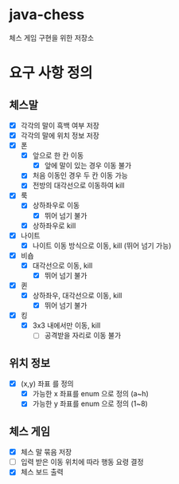 # java-chess
체스 게임 구현을 위한 저장소

# 요구 사항 정의

## 체스말
- [x] 각각의 말이 흑백 여부 저장
- [x] 각각의 말에 위치 정보 저장
- [x] 폰
  - [x] 앞으로 한 칸 이동
    - [x] 앞에 말이 있는 경우 이동 불가
  - [x] 처음 이동인 경우 두 칸 이동 가능
  - [x] 전방의 대각선으로 이동하여 kill
- [x] 룩
  - [x] 상하좌우로 이동
    - [x] 뛰어 넘기 불가
  - [x] 상하좌우로 kill
- [x] 나이트
  - [x] 나이트 이동 방식으로 이동, kill (뛰어 넘기 가능)
- [x] 비숍
  - [x] 대각선으로 이동, kill
    - [x] 뛰어 넘기 불가
- [x] 퀸
  - [x] 상하좌우, 대각선으로 이동, kill
    - [x] 뛰어 넘기 불가
- [x] 킹
  - [x] 3x3 내에서만 이동, kill
    - [ ] 공격받을 자리로 이동 불가
    
## 위치 정보
- [x] (x,y) 좌표 를 정의
    - [x] 가능한 x 좌표를 enum 으로 정의 (a~h)
    - [x] 가능한 y 좌표를 enum 으로 정의 (1~8)

## 체스 게임
- [x] 체스 말 묶음 저장
- [ ] 입력 받은 이동 위치에 따라 행동 요령 결정
- [x] 체스 보드 출력 